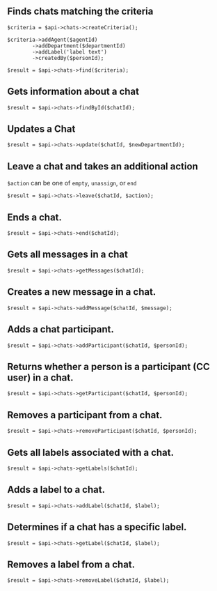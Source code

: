 Finds chats matching the criteria
--------------------------------------

    $criteria = $api->chats->createCriteria();

    $criteria->addAgent($agentId)
            ->addDepartment($departmentId)
            ->addLabel('label text')
            ->createdBy($personId);

    $result = $api->chats->find($criteria);

Gets information about a chat
--------------------------------------

    $result = $api->chats->findById($chatId);

Updates a Chat
--------------------------------------

    $result = $api->chats->update($chatId, $newDepartmentId);

Leave a chat and takes an additional action
--------------------------------------
`$action` can be one of `empty`, `unassign`, or `end`

    $result = $api->chats->leave($chatId, $action);

Ends a chat.
--------------------------------------

    $result = $api->chats->end($chatId);

Gets all messages in a chat
--------------------------------------

    $result = $api->chats->getMessages($chatId);

Creates a new message in a chat.
--------------------------------------

    $result = $api->chats->addMessage($chatId, $message);

Adds a chat participant.
--------------------------------------

    $result = $api->chats->addParticipant($chatId, $personId);

Returns whether a person is a participant (CC user) in a chat.
--------------------------------------

    $result = $api->chats->getParticipant($chatId, $personId);

Removes a participant from a chat.
--------------------------------------

    $result = $api->chats->removeParticipant($chatId, $personId);

Gets all labels associated with a chat.
--------------------------------------

    $result = $api->chats->getLabels($chatId);

Adds a label to a chat.
--------------------------------------

    $result = $api->chats->addLabel($chatId, $label);

Determines if a chat has a specific label.
--------------------------------------

    $result = $api->chats->getLabel($chatId, $label);

Removes a label from a chat.
--------------------------------------

    $result = $api->chats->removeLabel($chatId, $label);
